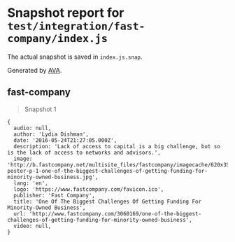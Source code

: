 # Snapshot report for `test/integration/fast-company/index.js`

The actual snapshot is saved in `index.js.snap`.

Generated by [AVA](https://avajs.dev).

## fast-company

> Snapshot 1

    {
      audio: null,
      author: 'Lydia Dishman',
      date: '2016-05-24T21:27:05.000Z',
      description: 'Lack of access to capital is a big challenge, but so is the lack of access to networks and advisors.',
      image: 'http://b.fastcompany.net/multisite_files/fastcompany/imagecache/620x350/poster/2016/05/3060169-poster-p-1-one-of-the-biggest-challenges-of-getting-funding-for-minority-owned-business.jpg',
      lang: 'en',
      logo: 'https://www.fastcompany.com/favicon.ico',
      publisher: 'Fast Company',
      title: 'One Of The Biggest Challenges Of Getting Funding For Minority-Owned Business',
      url: 'http://www.fastcompany.com/3060169/one-of-the-biggest-challenges-of-getting-funding-for-minority-owned-business',
      video: null,
    }
